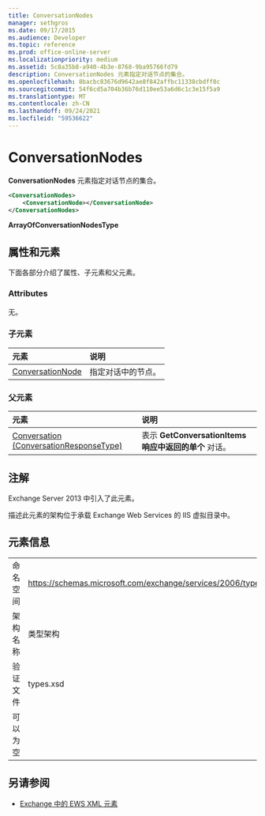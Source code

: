 ```yaml
---
title: ConversationNodes
manager: sethgros
ms.date: 09/17/2015
ms.audience: Developer
ms.topic: reference
ms.prod: office-online-server
ms.localizationpriority: medium
ms.assetid: 5c8a35b8-a940-4b3e-8768-9ba95766fd79
description: ConversationNodes 元素指定对话节点的集合。
ms.openlocfilehash: 8bacbc83676d9642ae8f842affbc11338cbdff0c
ms.sourcegitcommit: 54f6cd5a704b36b76d110ee53a6d6c1c3e15f5a9
ms.translationtype: MT
ms.contentlocale: zh-CN
ms.lasthandoff: 09/24/2021
ms.locfileid: "59536622"
---
```

# <a name="conversationnodes"></a>ConversationNodes

**ConversationNodes** 元素指定对话节点的集合。 
  
```XML
<ConversationNodes>
    <ConversationNode></ConversationNode>
</ConversationNodes>
```

 **ArrayOfConversationNodesType**
## <a name="attributes-and-elements"></a>属性和元素

下面各部分介绍了属性、子元素和父元素。
  
### <a name="attributes"></a>Attributes

无。
  
### <a name="child-elements"></a>子元素

|**元素**|**说明**|
|:-----|:-----|
|[ConversationNode](conversationnode.md) <br/> |指定对话中的节点。  <br/> |
   
### <a name="parent-elements"></a>父元素

|**元素**|**说明**|
|:-----|:-----|
|[Conversation (ConversationResponseType)](conversation-conversationresponsetype.md) <br/> |表示 **GetConversationItems 响应中返回的单个** 对话。  <br/> |
   
## <a name="remarks"></a>注解

Exchange Server 2013 中引入了此元素。
  
描述此元素的架构位于承载 Exchange Web Services 的 IIS 虚拟目录中。
  
## <a name="element-information"></a>元素信息

|||
|:-----|:-----|
|命名空间  <br/> |https://schemas.microsoft.com/exchange/services/2006/types  <br/> |
|架构名称  <br/> |类型架构  <br/> |
|验证文件  <br/> |types.xsd  <br/> |
|可以为空  <br/> ||
   
## <a name="see-also"></a>另请参阅



- [Exchange 中的 EWS XML 元素](ews-xml-elements-in-exchange.md)

